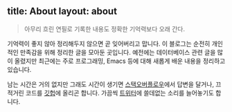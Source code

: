 title: About
layout: about
---
<blockquote class="blockquote-reverse">아무리 흐린 연필로 기록한 내용도
정확한 기억력보다 오래 간다.</blockquote>

기억력이 좋지 않아 정리해두지 않으면 곧 잊어버리고 맙니다. 이 블로그는 순전히 개인적인 만족감을 위해 정리한 글을 모아둔 곳입니다. 예전에는 데이터베이스 관련 글을 많이 올렸지만 최근에는 주로 프로그래밍, Emacs 등에 대해 새롭게 배운 내용을 정리하고 있습니다.

남는 시간은 거의 없지만 그래도 시간이 생기면 [스택오버플로우](https://stackoverflow.com/users/1513384/ntalbs)에서 답변을 달거나, 끄적거린 코드를 [깃헙](https://github.com/ntalbs)에 올리곤 합니다. 가끔씩 [트위터](https://twitter.com/ntalbs)에 쓸데없는 소리를 늘어놓기도 합니다.
